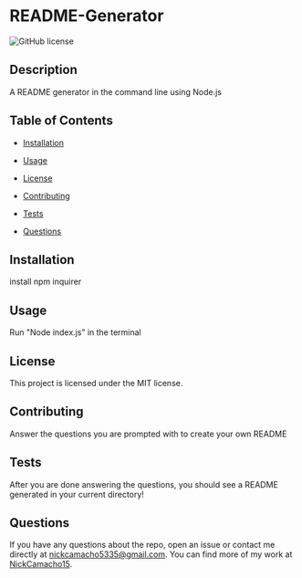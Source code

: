 # README-Generator
![GitHub license](https://img.shields.io/badge/license-MIT-blue.svg)

## Description
A README generator in the command line using Node.js

## Table of Contents
* [Installation](#installation)
* [Usage](#usage)

* [License](#license)

* [Contributing](#contributing)
* [Tests](#tests)
* [Questions](#questions)

## Installation
install npm inquirer

## Usage
Run "Node index.js" in the terminal

## License

This project is licensed under the MIT license.

## Contributing
Answer the questions you are prompted with to create your own README

## Tests
After you are done answering the questions, you should see a README generated in your current directory!

## Questions
If you have any questions about the repo, open an issue or contact me directly at nickcamacho5335@gmail.com. You can find more of my work at [NickCamacho15](https://github.com/NickCamacho15/).
